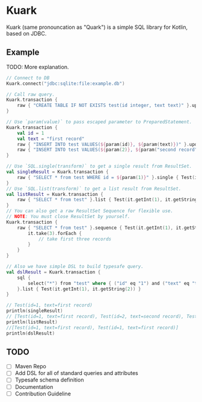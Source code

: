 # Kuark

Kuark (same pronouncation as "Quark") is a simple SQL library for Kotlin, based on JDBC.

## Example

TODO: More explanation.

```kotlin
// Connect to DB
Kuark.connect("jdbc:sqlite:file:example.db")

// Call raw query.
Kuark.transaction {
    raw { "CREATE TABLE IF NOT EXISTS test(id integer, text text)" }.update()
}

// Use `param(value)` to pass escaped parameter to PreparedStatement.
Kuark.transaction {
    val id = 1
    val text = "first record"
    raw { "INSERT INTO test VALUES(${param(id)}, ${param(text)})" }.update()
    raw { "INSERT INTO test VALUES(${param(2)}, ${param("second record")})" }.update()
}

// Use `SQL.single(transform)` to get a single result from ResultSet.
val singleResult = Kuark.transaction {
    raw { "SELECT * from test WHERE id = ${param(1)}" }.single { Test(it.getInt(1), it.getString(2)) }
}
// Use `SQL.list(transform)` to get a list result from ResultSet.
val listResult = Kuark.transaction {
    raw { "SELECT * from test" }.list { Test(it.getInt(1), it.getString(2)) }
}
// You can also get a raw ResultSet Sequence for flexible use.
// NOTE: You must close ResultSet by yourself.
Kuark.transaction {
    raw { "SELECT * from test" }.sequence { Test(it.getInt(1), it.getString(2)) }.use {
        it.take(3).forEach {
            // take first three records
        }
    }
}

// Also we have simple DSL to build typesafe query.
val dslResult = Kuark.transaction {
    sql {
        select("*") from "test" where { ("id" eq "1") and ("text" eq "test") }
    }.list { Test(it.getInt(1), it.getString(2)) }
}

// Test(id=1, text=first record)
println(singleResult)
// [Test(id=1, text=first record), Test(id=2, text=second record), Test(id=1, text=first record), Test(id=2, text=second record)]
println(listResult)
//[Test(id=1, text=first record), Test(id=1, text=first record)]
println(dslResult)
```

## TODO

- [ ] Maven Repo
- [ ] Add DSL for all of standard queries and attributes
- [ ] Typesafe schema definition
- [ ] Documentation
- [ ] Contribution Guideline
